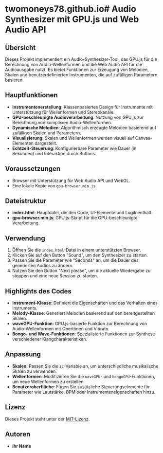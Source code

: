 # twomoneys78.github.io# Audio Synthesizer mit GPU.js und Web Audio API

## Übersicht
Dieses Projekt implementiert ein Audio-Synthesizer-Tool, das GPU.js für die Berechnung von Audio-Wellenformen und die Web Audio API für die Audioausgabe nutzt. Es bietet Funktionen zur Erzeugung von Melodien, Skalen und benutzerdefinierten Instrumenten, die auf zufälligen Parametern basieren.

## Hauptfunktionen
- **Instrumentenerstellung**: Klassenbasiertes Design für Instrumente mit Unterstützung für Wellenformen und Stereokanäle.
- **GPU-beschleunigte Audioverarbeitung**: Nutzung von GPU.js zur Berechnung von komplexen Audio-Wellenformen.
- **Dynamische Melodien**: Algorithmisch erzeugte Melodien basierend auf zufälligen Skalen und Parametern.
- **Visualisierung**: Skalen und Wellenformen werden visuell auf Canvas-Elementen dargestellt.
- **Echtzeit-Steuerung**: Konfigurierbare Parameter wie Dauer (in Sekunden) und Interaktion durch Buttons.

## Voraussetzungen
- Browser mit Unterstützung für Web Audio API und WebGL.
- Eine lokale Kopie von `gpu-browser.min.js`.

## Dateistruktur
- **index.html**: Hauptdatei, die den Code, UI-Elemente und Logik enthält.
- **gpu-browser.min.js**: GPU.js-Skript für die GPU-beschleunigte Verarbeitung.

## Verwendung
1. Öffnen Sie die `index.html`-Datei in einem unterstützten Browser.
2. Klicken Sie auf den Button "Sound", um den Synthesizer zu starten.
3. Passen Sie die Parameter wie "Seconds" an, um die Dauer des generierten Audios zu ändern.
4. Nutzen Sie den Button "Next please", um die aktuelle Wiedergabe zu stoppen und eine neue Session zu starten.

## Highlights des Codes
- **Instrument-Klasse**: Definiert die Eigenschaften und das Verhalten eines Instruments.
- **Melody-Klasse**: Generiert Melodien basierend auf den bereitgestellten Skalen.
- **waveGPU-Funktion**: GPU.js-basierte Funktion zur Berechnung von Audio-Wellenformen mit Obertönen und Vibrato.
- **Bongo- und Wave-Funktionen**: Spezialisierte Funktionen zur Synthese verschiedener Klangcharakteristiken.

## Anpassung
- **Skalen**: Passen Sie die `sc`-Variable an, um unterschiedliche musikalische Skalen zu verwenden.
- **Wellenformen**: Modifizieren Sie die `waveGPU`- und `bongoGPU`-Funktionen, um neue Wellenformen zu erstellen.
- **Benutzeroberfläche**: Fügen Sie zusätzliche Steuerungselemente für Parameter wie Lautstärke, BPM oder Instrumenteneigenschaften hinzu.

## Lizenz
Dieses Projekt steht unter der [MIT-Lizenz](LICENSE).

## Autoren
- **Ihr Name**

